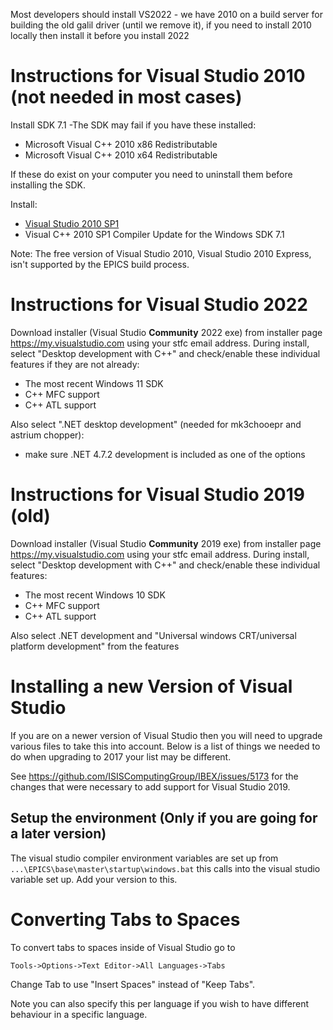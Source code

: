 Most developers should install VS2022 - we have 2010 on a build server for building the old galil driver (until we remove it), if you need to install 2010 locally then install it before you install 2022

# Instructions for Visual Studio 2010 (not needed in most cases)

Install SDK 7.1 
-The SDK may fail if you have these installed: 
* Microsoft Visual C++ 2010 x86 Redistributable
* Microsoft Visual C++ 2010 x64 Redistributable

If these do exist on your computer you need to uninstall them before installing the SDK.

Install: 
* [Visual Studio 2010 SP1](https://my.visualstudio.com/Downloads?q=visual%20studio%202010&pgroup=)
* Visual C++ 2010 SP1 Compiler Update for the Windows SDK 7.1

Note: The free version of Visual Studio 2010, Visual Studio 2010 Express, isn't supported by the EPICS build process.

# Instructions for Visual Studio 2022
Download installer (Visual Studio **Community** 2022 exe) from installer page https://my.visualstudio.com using your stfc email address.
During install, select "Desktop development with C++" and check/enable these individual features if they are not already: 
- The most recent Windows 11 SDK
- C++ MFC support
- C++ ATL support

Also select ".NET desktop development" (needed for mk3chooepr and astrium chopper):
- make sure .NET 4.7.2 development is included as one of the options   

# Instructions for Visual Studio 2019 (old)
Download installer (Visual Studio **Community** 2019 exe) from installer page https://my.visualstudio.com using your stfc email address.
During install, select "Desktop development with C++" and check/enable these individual features: 
- The most recent Windows 10 SDK
- C++ MFC support
- C++ ATL support

Also select .NET development and "Universal windows CRT/universal platform development" from the features  

# Installing a new Version of Visual Studio
If you are on a newer version of Visual Studio then you will need to upgrade various files to take this into account. Below is a list of things we needed to do when upgrading to 2017 your list may be different.

See https://github.com/ISISComputingGroup/IBEX/issues/5173 for the changes that were necessary to add support for Visual Studio 2019.

## Setup the environment (Only if you are going for a later version)

The visual studio compiler environment variables are set up from `...\EPICS\base\master\startup\windows.bat` this calls into the visual studio variable set up. Add your version to this.

# Converting Tabs to Spaces

To convert tabs to spaces inside of Visual Studio go to

`Tools->Options->Text Editor->All Languages->Tabs`

Change Tab to use "Insert Spaces" instead of "Keep Tabs".

Note you can also specify this per language if you wish to have different behaviour in a specific language.